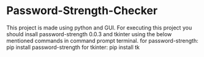 # Password-Strength-Checker

This project is made using python and GUI.
For executing this project you should insall password-strength 0.0.3 and tkinter using the below mentioned commands in command prompt terminal.
for password-strength: pip install password-strength
for tkinter: pip install tk

